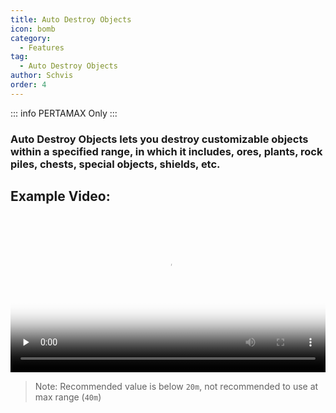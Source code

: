 ```yaml
---
title: Auto Destroy Objects
icon: bomb
category:
  - Features
tag:
  - Auto Destroy Objects
author: Schvis
order: 4
---
```

::: info PERTAMAX Only
:::
### Auto Destroy Objects lets you destroy customizable objects within a specified range, in which it includes, ores, plants, rock piles, chests, special objects, shields, etc.

## Example Video:

<video controls preload="none" width="100%" poster="https://nextcloud.atruicardona.xyz/s/34xYZt5G5Aid4zk/preview"><source src="https://nextcloud.atruicardona.xyz/s/34xYZt5G5Aid4zk/download" type="video/mp4"></video>

>Note: Recommended value is below `20m`, not recommended to use at max range (`40m`)

